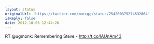 ```yaml
---
layout: status
originalUrl: 'https://twitter.com/marcgg/status/254200375274532864'
isReply: false
date: 2012-10-05 12:44:26
---
```


RT @ugmonk: Remembering Steve - http://t.co/lAUnAm43
